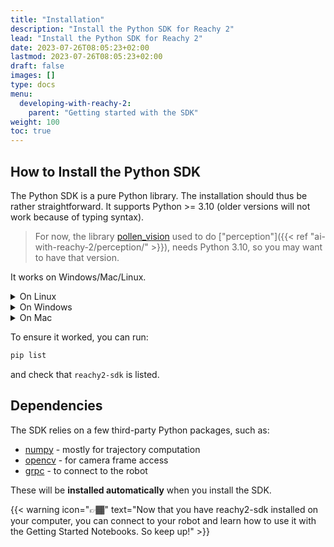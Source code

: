 ```yaml
---
title: "Installation"
description: "Install the Python SDK for Reachy 2"
lead: "Install the Python SDK for Reachy 2"
date: 2023-07-26T08:05:23+02:00
lastmod: 2023-07-26T08:05:23+02:00
draft: false
images: []
type: docs
menu:
  developing-with-reachy-2:
    parent: "Getting started with the SDK"
weight: 100
toc: true
---
```


## How to Install the Python SDK

The Python SDK is a pure Python library. The installation should thus be rather straightforward. It supports Python >= 3.10 (older versions will not work because of typing syntax). 

> For now, the library [pollen_vision](pollen-robotics/pollen-vision) used to do ["perception"]({{< ref "ai-with-reachy-2/perception/" >}}), needs Python 3.10, so you may want to have that version. 

It works on Windows/Mac/Linux.

<details>
<summary>On Linux</summary>

We recommend using [virtual environments](https://docs.python.org/3/tutorial/venv.html) for your development. They make the installation simple and avoid compatibility issues. They also come with their [pip](https://pip.pypa.io/en/stable/) command.

Inside your virtual environment, you can install the library either from PyPI or by cloning the repository:

### From PyPI

```bash
pip install reachy2-sdk
```

### From the Source

```bash
git clone https://github.com/pollen-robotics/reachy2-sdk.git
cd reachy2-sdk
pip install -e reachy2-sdk
```

</details>

<details>
<summary>On Windows</summary>

We recommend using a virtual environment, which allows you to install all the needed packages to control Reachy without conflicts with existing packages on your computer.

### Create the Virtual Environment:

1. Use Miniconda, a minimal version of the Anaconda Python distribution. Download it [here](https://www.anaconda.com/download/success): scroll down to the Miniconda Installers section and click on the Windows installer.  
    
    {{< img "images/sdk/getting-started/conda_install.png" 300x "miniconda">}}
    
2. Launch the `.exe` you just downloaded and follow the installation procedure.  
    
    {{< img "images/sdk/getting-started/conda_install_2.png" 300x "miniconda installer">}}
    
3. Open the Anaconda Powershell Prompt from your applications and type:  
    ```bash
    conda create -n <env_name> python=3.10 git
    ```
    For example:  
    ```bash
    conda create -n reachy python=3.10 git
    ```
    
    {{< img "images/sdk/getting-started/create_env.png" 300x "create venv">}}
    
4. Activate your virtual environment:
    ```bash
    conda activate <env_name>
    ```
    
    {{< img "images/sdk/getting_started/activate_env.png" 300x "activate venv">}}
    
### Install the SDK Client:

Inside your virtual environment, you can install the library either from PyPI or by cloning the repository:

#### From PyPI
```bash
pip install reachy2-sdk
```

#### From Source

1. Create a folder (e.g., “Dev”):
    ```bash
    mkdir Dev
    ```
2. Navigate into this folder:
    ```bash
    cd \Dev\
    ```
3. Clone the SDK repository:
    ```bash
    git clone https://github.com/pollen-robotics/reachy2-sdk.git
    ```
4. Navigate into the subfolder:
    ```bash
    cd \reachy2-sdk\
    ```
5. Install the library:
    ```bash
    pip install -e .
    ```
    This command installs all the needed packages and libraries for the SDK to work in your virtual environment.

</details>

<details>
<summary>On Mac</summary>

To be done.

</details>

To ensure it worked, you can run:
```bash
pip list
```
and check that `reachy2-sdk` is listed.

## Dependencies

The SDK relies on a few third-party Python packages, such as:

* [numpy](https://numpy.org) - mostly for trajectory computation
* [opencv](https://opencv.org) - for camera frame access
* [grpc](https://grpc.io) - to connect to the robot

These will be **installed automatically** when you install the SDK.

{{< warning icon="👉🏾" text="Now that you have reachy2-sdk installed on your computer, you can connect to your robot and learn how to use it with the Getting Started Notebooks. So keep up!" >}}
